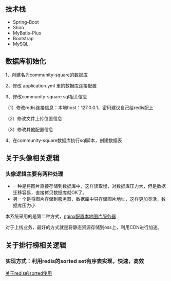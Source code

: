 ## 技术栈

- Spring-Boot
- Shiro
- MyBatis-Plus
- Bootstrap
- MySQL

## 数据库初始化
1、创建名为community-square的数据库

2、修改 application.yml 里的数据库连接配置

3、修改community-square.sql相关信息

（1）修改redis连接信息：本地host：127.0.0.1，密码建议自己给redis配上

（2）修改文件上传位置信息

（3）修改其他配置信息

4、在community-square数据库执行sql脚本，创建数据表

## 关于头像相关逻辑

### 头像逻辑主要有两种处理
- 一种是将图片直接存储到数据库中，这样读取慢，对数据库压力大，但是数据迁移容易，直接拷贝数据库就OK了。
- 另一个是将图片存储到服务器，数据库中只存储图片地址，这样更加灵活，数据库压力小

本系统采用的是第二种方式，[nginx配置本地图片服务器](http://www.carryjey.club/article/16)

对于上线业务，最好的方式就是将静态资源存储到oss上，利用CDN进行加速。

## 关于排行榜相关逻辑

### 实现方式：利用redis的sorted set有序表实现，快速，高效

[关于redis的sorted使用](http://www.carryjey.club/article/17)